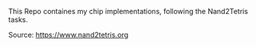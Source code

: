 This Repo containes my chip implementations, following the Nand2Tetris tasks.

Source: https://www.nand2tetris.org